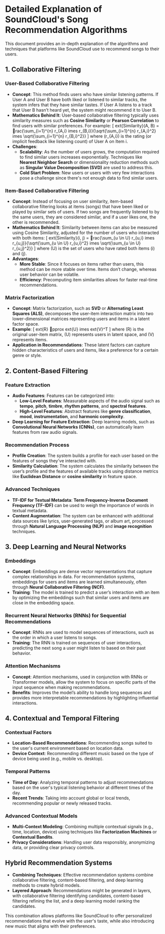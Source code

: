 
# Detailed Explanation of SoundCloud's Song Recommendation Algorithms

This document provides an in-depth explanation of the algorithms and techniques that platforms like SoundCloud use to recommend songs to their users.

## 1. Collaborative Filtering

### User-Based Collaborative Filtering
- **Concept**: This method finds users who have similar listening patterns. If User A and User B have both liked or listened to similar tracks, the system infers that they have similar tastes. If User A listens to a track that User B hasn’t heard yet, the system might recommend it to User B.
- **Mathematics Behind It**: User-based collaborative filtering typically uses similarity measures such as **Cosine Similarity** or **Pearson Correlation** to find users with similar preferences. For example:
  \[
  	ext{Similarity}(A, B) = rac{\sum_{i=1}^{n} r_{A,i} 	imes r_{B,i}}{\sqrt{\sum_{i=1}^{n} r_{A,i}^2} 	imes \sqrt{\sum_{i=1}^{n} r_{B,i}^2}}
  \]
  where \(r_{A,i}\) is the rating (or implicit feedback like listening count) of User A on Item i.
- **Challenges**: 
  - **Scalability**: As the number of users grows, the computation required to find similar users increases exponentially. Techniques like **Nearest Neighbor Search** or dimensionality reduction methods such as **Singular Value Decomposition (SVD)** are used to address this.
  - **Cold Start Problem**: New users or users with very few interactions pose a challenge since there's not enough data to find similar users.

### Item-Based Collaborative Filtering
- **Concept**: Instead of focusing on user similarity, item-based collaborative filtering looks at items (songs) that have been liked or played by similar sets of users. If two songs are frequently listened to by the same users, they are considered similar, and if a user likes one, the other is recommended.
- **Mathematics Behind It**: Similarity between items can also be measured using Cosine Similarity, adjusted for the number of users who interacted with both items:
  \[
  	ext{Similarity}(i, j) = rac{\sum_{u \in U} r_{u,i} 	imes r_{u,j}}{\sqrt{\sum_{u \in U} r_{u,i}^2} 	imes \sqrt{\sum_{u \in U} r_{u,j}^2}}
  \]
  where \(U\) is the set of users who have rated both items \(i\) and \(j\).
- **Advantages**:
  - **More Stable**: Since it focuses on items rather than users, this method can be more stable over time. Items don’t change, whereas user behavior can be volatile.
  - **Efficiency**: Precomputing item similarities allows for faster real-time recommendations.

### Matrix Factorization
- **Concept**: Matrix factorization, such as **SVD** or **Alternating Least Squares (ALS)**, decomposes the user-item interaction matrix into two lower-dimensional matrices representing users and items in a latent factor space.
- **Example**: 
  \[
  	ext{R} pprox 	ext{U} 	imes 	ext{V}^T
  \]
  where \(R\) is the original user-item matrix, \(U\) represents users in latent space, and \(V\) represents items.
- **Application in Recommendations**: These latent factors can capture hidden characteristics of users and items, like a preference for a certain genre or style.

## 2. Content-Based Filtering

### Feature Extraction
- **Audio Features**: Features can be categorized into:
  - **Low-Level Features**: Measurable aspects of the audio signal such as **tempo**, **pitch**, **timbre**, **rhythm patterns**, and **spectral features**.
  - **High-Level Features**: Abstract features like **genre classification**, **mood**, **instrumentation**, and **harmonic complexity**.
- **Deep Learning for Feature Extraction**: Deep learning models, such as **Convolutional Neural Networks (CNNs)**, can automatically learn features from raw audio signals.

### Recommendation Process
- **Profile Creation**: The system builds a profile for each user based on the features of songs they’ve interacted with. 
- **Similarity Calculation**: The system calculates the similarity between the user’s profile and the features of available tracks using distance metrics like **Euclidean Distance** or **cosine similarity** in feature space.

### Advanced Techniques
- **TF-IDF for Textual Metadata**: **Term Frequency-Inverse Document Frequency (TF-IDF)** can be used to weigh the importance of words in textual metadata.
- **Content Augmentation**: The system can be enhanced with additional data sources like lyrics, user-generated tags, or album art, processed through **Natural Language Processing (NLP)** and **image recognition** techniques.

## 3. Deep Learning and Neural Networks

### Embeddings
- **Concept**: Embeddings are dense vector representations that capture complex relationships in data. For recommendation systems, embeddings for users and items are learned simultaneously, often through **Neural Collaborative Filtering (NCF)**.
- **Training**: The model is trained to predict a user’s interaction with an item by optimizing the embeddings such that similar users and items are close in the embedding space.

### Recurrent Neural Networks (RNNs) for Sequential Recommendations
- **Concept**: RNNs are used to model sequences of interactions, such as the order in which a user listens to songs.
- **Training**: The RNN is trained on sequences of user interactions, predicting the next song a user might listen to based on their past behavior.

### Attention Mechanisms
- **Concept**: Attention mechanisms, used in conjunction with RNNs or Transformer models, allow the system to focus on specific parts of the input sequence when making recommendations.
- **Benefits**: Improves the model’s ability to handle long sequences and provides more interpretable recommendations by highlighting influential interactions.

## 4. Contextual and Temporal Filtering

### Contextual Factors
- **Location-Based Recommendations**: Recommending songs suited to the user's current environment based on location data.
- **Device Context**: Recommending different music based on the type of device being used (e.g., mobile vs. desktop).

### Temporal Patterns
- **Time of Day**: Analyzing temporal patterns to adjust recommendations based on the user's typical listening behavior at different times of the day.
- **Recent Trends**: Taking into account global or local trends, recommending popular or newly released tracks.

### Advanced Contextual Models
- **Multi-Context Modeling**: Combining multiple contextual signals (e.g., time, location, device) using techniques like **Factorization Machines** or **Contextual Bandits**.
- **Privacy Considerations**: Handling user data responsibly, anonymizing data, or providing clear privacy controls.

## Hybrid Recommendation Systems
- **Combining Techniques**: Effective recommendation systems combine collaborative filtering, content-based filtering, and deep learning methods to create hybrid models.
- **Layered Approach**: Recommendations might be generated in layers, with collaborative filtering identifying candidates, content-based filtering refining the list, and a deep learning model ranking the candidates.

This combination allows platforms like SoundCloud to offer personalized recommendations that evolve with the user's taste, while also introducing new music that aligns with their preferences.
